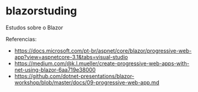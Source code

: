 # blazorstuding
Estudos sobre o Blazor

Referencias:<br>
- https://docs.microsoft.com/pt-br/aspnet/core/blazor/progressive-web-app?view=aspnetcore-3.1&tabs=visual-studio
- https://medium.com/@k.l.mueller/create-progressive-web-apps-with-net-using-blazor-6aa719e38000
- https://github.com/dotnet-presentations/blazor-workshop/blob/master/docs/09-progressive-web-app.md
